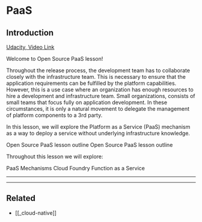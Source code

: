 # PaaS

## Introduction

[Udacity, Video Link](https://youtu.be/tQmQmF5bb7Y)

Welcome to Open Source PaaS lesson!

Throughout the release process, the development team has to collaborate closely with the infrastructure team. This is necessary to ensure that the application requirements can be fulfilled by the platform capabilities. However, this is a use case where an organization has enough resources to hire a development and infrastructure team. Small organizations, consists of small teams that focus fully on application development. In these circumstances, it is only a natural movement to delegate the management of platform components to a 3rd party.

In this lesson, we will explore the Platform as a Service (PaaS) mechanism as a way to deploy a service without underlying infrastructure knowledge.

Open Source PaaS lesson outline
Open Source PaaS lesson outline

Throughout this lesson we will explore:

PaaS Mechanisms
Cloud Foundry
Function as a Service

---

---

## Related

- [[_cloud-native]]

